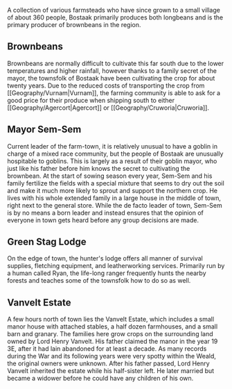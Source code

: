A collection of various farmsteads who have since grown to a small village of about 360 people, Bostaak primarily produces both longbeans and is the primary producer of brownbeans in the region.

## Brownbeans
Brownbeans are normally difficult to cultivate this far south due to the lower temperatures and higher rainfall, however thanks to a family secret of the mayor, the townsfolk of Bostaak have been cultivating the crop for about twenty years. Due to the reduced costs of transporting the crop from [[Geography/Vurnam|Vurnam]], the farming community is able to ask for a good price for their produce when shipping south to either [[Geography/Agercort|Agercort]] or [[Geography/Cruworia|Cruworia]].

## Mayor Sem-Sem
Current leader of the farm-town, it is relatively unusual to have a goblin in charge of a mixed race community, but the people of Bostaak are unusually hospitable to goblins. This is largely as a result of their goblin mayor, who just like his father before him knows the secret to cultivating the brownbean. At the start of sowing season every year, Sem-Sem and his family fertilize the fields with a special mixture that seems to dry out the soil and make it much more likely to sprout and support the northern crop. He lives with his whole extended family in a large house in the middle of town, right next to the general store. While the de facto leader of town, Sem-Sem is by no means a born leader and instead ensures that the opinion of everyone in town gets heard before any group decisions are made.
## Green Stag Lodge
On the edge of town, the hunter's lodge offers all manner of survival supplies, fletching equipment, and leatherworking services. Primarily run by a human called Ryan, the life-long ranger frequently hunts the nearby forests and teaches some of the townsfolk how to do so as well. 
## Vanvelt Estate
A few hours north of town lies the Vanvelt Estate, which includes a small manor house with attached stables, a half dozen farmhouses, and a small barn and granary. The families here grow crops on the surrounding land owned by Lord Henry Vanvelt. His father claimed the manor in the year 19 3E, after it had lain abandoned for at least a decade. As many records during the War and its following years were very spotty within the Weald, the original owners were unknown. After his father passed, Lord Henry Vanvelt inherited the estate while his half-sister left. He later married but became a widower before he could have any children of his own.
